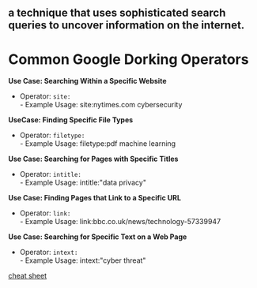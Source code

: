 ## a technique that uses sophisticated search queries to uncover information on the internet. 

# Common Google Dorking Operators

**Use Case: Searching Within a Specific Website** 
- Operator: `site:` \
        - Example Usage: site:nytimes.com cybersecurity

**UseCase: Finding Specific File Types** 
- Operator: `filetype:` \
        - Example Usage: filetype:pdf machine learning

**Use Case: Searching for Pages with Specific Titles** 
- Operator: `intitle:` \
        - Example Usage: intitle:"data privacy"

**Use Case: Finding Pages that Link to a Specific URL** 
- Operator: `link:` \
        - Example Usage: link:bbc.co.uk/news/technology-57339947

**Use Case: Searching for Specific Text on a Web Page** 
- Operator: `intext:` \
        - Example Usage: intext:"cyber threat"

[cheat sheet](https://www.compass-security.com/fileadmin/Research/White_Papers/2017-01_osint_cheat_sheet.pdf)
